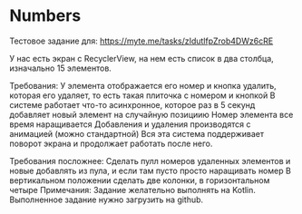 # Numbers

Тестовое задание для:
https://myte.me/tasks/zIdutlfpZrob4DWz6cRE

У нас есть экран с RecyclerView, на нем есть список в два столбца, 
изначально 15 элементов. 

Требования: У элемента отображается его номер и кнопка удалить, 
которая его удаляет, то есть такая плиточка с номером и кнопкой 
В системе работает что-то асинхронное, которое раз в 5 секунд 
добавляет новый элемент на случайную позициию Номер элемента 
все время наращивается Добавления и удаления производятся с 
анимацией (можно стандартной) Вся эта система поддерживает поворот 
экрана и продолжает работать после него.

Требования посложнее: Сделать пулл номеров удаленных элементов и новые 
добавлять из пула, и если там пусто просто наращивать номер В вертикальном 
положении сделать две колонки, в горизонтальном четыре Примечания: Задание 
желательно выполнять на Kotlin. Выполненное задание нужно загрузить на github.
